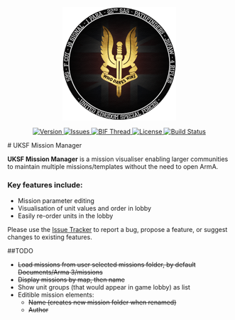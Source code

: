 <p align="center">
    <img src="https://github.com/tbeswick96/UKSF-MM/raw/master/src/main/resources/assets/logos/uksfSource.png" width="256">
</p>
<p align="center">
    <a href="https://github.com/tbeswick96/UKSF-MM/releases">
        <img src="https://img.shields.io/badge/Version-0.1-yellow.svg?style=flat-square" alt="Version">
    </a>
    <a href="https://github.com/tbeswick96/UKSF-MM/issues">
        <img src="https://img.shields.io/github/issues/tbeswick96/UKSF-MM.svg?style=flat-square&label=Issues" alt="Issues">
    </a>
    <a href="">
        <img src="https://img.shields.io/badge/BIF-Thread-lightgrey.svg?style=flat-square" alt="BIF Thread">
    </a>
    <a href="https://github.com/tbeswick96/UKSF-MM/blob/master/LICENSE">
        <img src="https://img.shields.io/badge/license-GPLv3-blue.svg?style=flat-square" alt="License">
    </a>
    <a href="https://travis-ci.com/tbeswick96/UKSF-MM">
        <img src="https://img.shields.io/travis/tbeswick96/UKSF-MM.svg?style=flat-square&label=Build" alt="Build Status">
    </a>
</p>
# UKSF Mission Manager

**UKSF Mission Manager** is a mission visualiser enabling larger communities to maintain multiple missions/templates without the need to open ArmA.
### Key features include:
  - Mission parameter editing
  - Visualisation of unit values and order in lobby
  - Easily re-order units in the lobby
  
Please use the [Issue Tracker](https://github.com/tbeswick96/UKSF-MM/issues) to report a bug, propose a feature, or suggest changes to existing features.

##TODO
* ~~Load missions from user selected missions folder, by default Documents/Arma 3/missions~~
* ~~Display missions by map, then name~~
* Show unit groups (that would appear in game lobby) as list
* Editible mission elements:
    * ~~Name (creates new mission folder when renamed)~~
    * ~~Author~~
